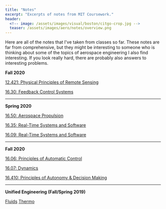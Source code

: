 ```yaml
---
title: "Notes"
excerpt: "Excerpts of notes from MIT Coursework."
header:
  <!-- image: /assets/images/visual/boston/citgo-crop.jpg -->
  teaser: /assets/images/aero/notes/overview.png
---
```


Here are all of the notes that I've taken from classes so far. These notes are far from comprehensive, but they might be interesting to someone who is thinking about some of the topics of aerospace engineering I also find interesting. If you look really hard, there are probably also answers to interesting problems.

**Fall 2020** 

[12.421: Physical Principles of Remote Sensing](https://www.dropbox.com/s/g5xdvlxu976h693/12_421.pdf?dl=0)

[16.30: Feedback Control Systems](https://www.dropbox.com/s/3lbzk8vjm2cvve7/16_30.pdf?dl=0) 

_____

**Spring 2020** 

[16.50: Aerospace Propulsion](https://www.dropbox.com/s/d4hxc5virykkrqc/16_50.pdf?dl=0) 

[16.35: Real-Time Systems and Software](https://www.dropbox.com/s/4c9380wpr334i7f/16_35.pdf?dl=0) 

[16.09: Real-Time Systems and Software](https://www.dropbox.com/s/5np2tm3cfbb7uyk/16_09.pdf?dl=0) 

____
**Fall 2020**

[16.06: Principles of Automatic Control](https://www.dropbox.com/s/uv238vrj03k2jso/16_06.pdf?dl=0)

[16.07: Dynamics](https://www.dropbox.com/s/2ffme9ej66f87df/16_07.pdf?dl=0)

[16.410: Principles of Autonomy \& Decision Making](https://www.dropbox.com/s/lfgvfqjc4j4p185/16_410.pdf?dl=0)

____
**Unified Engineering (Fall/Spring 2019)**

[Fluids](https://www.dropbox.com/s/7gzemxzlwq4l36o/Fluids.pdf?dl=0)
[Thermo](https://www.dropbox.com/s/995jnbi2hpxffla/Thermo.pdf?dl=0)


